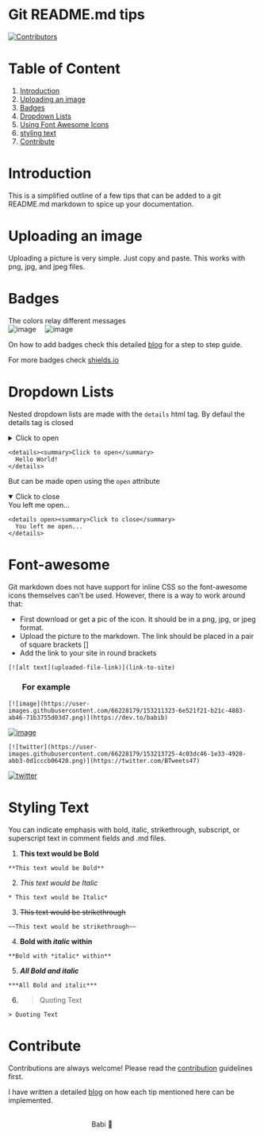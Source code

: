 # Git README.md tips
[![Contributors](https://img.shields.io/badge/contributors-1-brightgreen.svg)](https://github.com/Babi-B/markdown-tips)

# Table of Content
<ol>
  <li><a href='#intro'>Introduction</a></li>
  <li><a href='#upload'>Uploading an image</a></li>
  <li><a href='#badges'>Badges</a></li>
  <li><a href='#nested-list'>Dropdown Lists</a></li>
  <li><a href='#font-awesome'>Using Font Awesome Icons</a></li>
  <li><a href='#styling-text'>styling text</a></li>
  <li><a href='#contribute'>Contribute</a></li>
</ol>

# <span id='intro'>Introduction</span>

This is a simplified outline of a few tips that can be added to a git README.md markdown to spice up your documentation. 
# <span id='upload'>Uploading an image</span>

Uploading a picture is very simple. Just copy and paste. This works with png, jpg, and jpeg files.

# <span id='badges'>Badges</span>
The colors relay different messages<br>
![image](https://user-images.githubusercontent.com/66228179/153201992-db6b7802-a915-483f-a8d9-ca9f545c68c6.png) &emsp;![image](https://user-images.githubusercontent.com/66228179/153202236-c81a1ee0-2054-431b-9be8-3708fbcc1408.png)

On how to add badges check this detailed <a href=''>blog</a> for a step to step guide.

For more badges check <a href='https://shields.io/'>shields.io</a>

# <span id='nested-list'>Dropdown Lists</span>

Nested dropdown lists are made with the `details` html tag. By defaul the details tag is closed
<details><summary>Click to open</summary>
  Hello World!
</details>

```
<details><summary>Click to open</summary>
  Hello World!
</details>
```

But can be made open using the <code>open</code> attribute
 
<details open><summary>Click to close</summary>
  You left me open...
</details>

```
<details open><summary>Click to close</summary>
  You left me open...
</details>
```

# <span id='font-awesome'>Font-awesome</span>

Git markdown does not have support for inline CSS so the font-awesome icons themselves can't be used. However, there is a way to work around that:

<ul>
<li>First download or get a pic of the icon. It should be in a png, jpg, or jpeg format.</li>
<li>Upload the picture to the markdown. The link should be placed in a pair of square brackets []</li>
<li>Add the link to your site in round brackets</li>
</ul>

```
[![alt text](uploaded-file-link)](link-to-site)
```

### <ul>For example</ul>

```
[![image](https://user-images.githubusercontent.com/66228179/153211323-6e521f21-b21c-4883-ab46-71b3755d03d7.png)](https://dev.to/babib)

```


[![image](https://user-images.githubusercontent.com/66228179/153211323-6e521f21-b21c-4883-ab46-71b3755d03d7.png)](https://dev.to/babib)

```
[![twitter](https://user-images.githubusercontent.com/66228179/153213725-4c03dc46-1e33-4928-abb3-0d1cccb06420.png)](https://twitter.com/BTweets47)
```


[![twitter](https://user-images.githubusercontent.com/66228179/153213725-4c03dc46-1e33-4928-abb3-0d1cccb06420.png)](https://twitter.com/BTweets47)

# <span id='styling-text'>Styling Text</span>
You can indicate emphasis with bold, italic, strikethrough, subscript, or superscript text in comment fields and .md files.

1. **This text would be Bold**

```
**This text would be Bold**
```
2. *This text would be Italic* 
```
* This text would be Italic* 
```
3. ~~This text would be strikethrough~~
```
~~This text would be strikethrough~~
```
4. **Bold with *italic* within**
```
**Bold with *italic* within**
```
5. ***All Bold and italic***
```
***All Bold and italic***
```
6. > Quoting Text
```
> Quoting Text
```

# <span id='contribute'>Contribute</span>

Contributions are always welcome! Please read the <a href='https://github.com/Babi-B/markdown-tips/blob/main/CONTRIBUTION.md'>contribution</a> guidelines first.



I have written a detailed <a href='https://dev.to/babib/tips-and-tricks-to-add-to-your-github-readmemd-191i'>blog</a> on how each tip mentioned here can be implemented.

&emsp;&emsp;&emsp;&emsp;&emsp;&emsp;&emsp;&emsp;&emsp;&emsp;&emsp;&emsp;&emsp;&emsp;&emsp;&emsp;&emsp;&emsp;&emsp;&emsp;&emsp;&emsp;&emsp;&emsp;&emsp;&emsp;&emsp;&emsp;&emsp;&emsp;&emsp;&emsp;&emsp;&emsp;&emsp;&emsp;&emsp;&emsp;&emsp;&emsp;&emsp;&emsp;&emsp;&emsp;&emsp;&emsp;&emsp;&emsp;Babi 💞 
      



